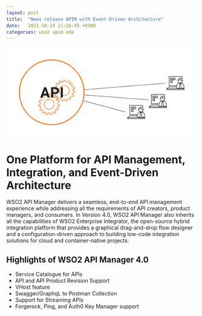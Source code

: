 ```yaml
---
layout: post
title:  "News release APIM with Event-Driven Architecture"
date:   2021-10-24 11:26:45 +0300
categories: wso2 apim eda
---
```


![WSO2 APIM](/assets/images/wso2-apim.gif)

# One Platform for API Management, Integration, and Event-Driven Architecture
WSO2 API Manager delivers a seamless, end-to-end API management experience while addressing all the requirements of API creators, product managers, and consumers. In Version 4.0, WSO2 API Manager also inherits all the capabilities of WSO2 Enterprise Integrator, the open-source hybrid integration platform that provides a graphical drag-and-drop flow designer and a configuration-driven approach to building low-code integration solutions for cloud and container-native projects.

## Highlights of WSO2 API Manager 4.0
- Service Catalogue for APIs
- API and API Product Revision Support
- VHost feature
- Swagger/GraphqL to Postman Collection
- Support for Streaming APIs
- Forgerock, Ping, and Auth0 Key Manager support